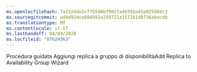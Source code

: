 ```yaml
---
ms.openlocfilehash: 7a152dde5cff5590bf902fa4b95ba45a925884c2
ms.sourcegitcommit: ad4d92dce894592a259721a1571b1d8736abacdb
ms.translationtype: MT
ms.contentlocale: it-IT
ms.lasthandoff: 08/04/2020
ms.locfileid: "87624363"
---
```

<span data-ttu-id="58a7d-101">Procedura guidata Aggiungi replica a gruppo di disponibilità</span><span class="sxs-lookup"><span data-stu-id="58a7d-101">Add Replica to Availability Group Wizard</span></span>
